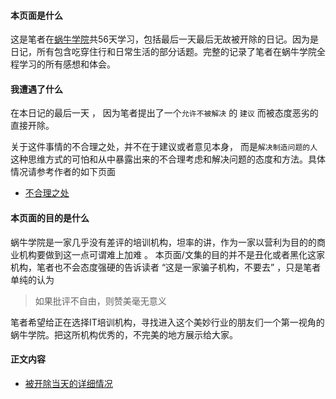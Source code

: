 #### 本页面是什么
这是笔者在[蜗牛学院](http://www.woniuxy.com/)共56天学习，包括最后一天最后无故被开除的日记。因为是日记，所有包含吃穿住行和日常生活的部分话题。完整的记录了笔者在蜗牛学院全程学习的所有感想和体会。

####  我遭遇了什么
在本日记的最后一天 ， 因为笔者提出了一个`允许不被解决` 的 `建议` 而被态度恶劣的直接开除。

关于这件事情的不合理之处，并不在于建议或者意见本身， 而是`解决制造问题的人`这种思维方式的可怕和从中暴露出来的不合理考虑和解决问题的态度和方法。具体情况请参考作者的如下页面

- [不合理之处](https://github.com/woniu-daily/woniu-daily/blob/master/%E4%B8%8D%E5%90%88%E7%90%86%E4%B9%8B%E5%A4%84.md)

####  本页面的目的是什么
蜗牛学院是一家几乎没有差评的培训机构，坦率的讲，作为一家以营利为目的的商业机构要做到这一点可谓难上加难 。 本页面/文集的目的并不是丑化或者黑化这家机构，笔者也不会态度强硬的告诉读者 “这是一家骗子机构，不要去” ，只是笔者单纯的认为
> 如果批评不自由，则赞美毫无意义

笔者希望给正在选择IT培训机构，寻找进入这个美妙行业的朋友们一个第一视角的蜗牛学院。把这所机构优秀的，不完美的地方展示给大家。

#### 正文内容
 -  [被开除当天的详细情况](https://github.com/woniu-daily/woniu-daily/blob/master/%E8%9C%97%E7%89%9B%E6%97%A5%E8%AE%B0-%E6%9C%80%E5%90%8E%E4%B8%80%E5%A4%A9.md)
